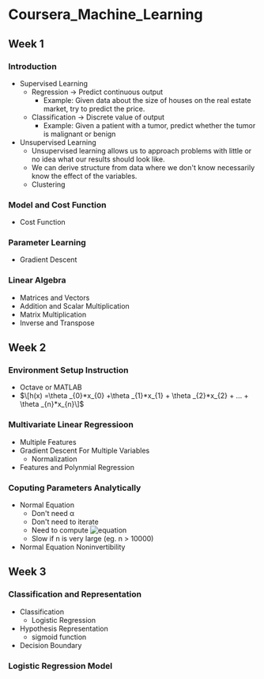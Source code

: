 # Coursera_Machine_Learning
## Week 1
### Introduction
- Supervised Learning
  - Regression -> Predict continuous output
    - Example: Given data about the size of houses on the real estate market, try to predict the price.
  - Classification -> Discrete value of output
    - Example: Given a patient with a tumor, predict whether the tumor is malignant or benign
- Unsupervised Learning
  - Unsupervised learning allows us to approach problems with little or no idea what our results should look like.
  - We can derive structure from data where we don't know necessarily know the effect of the variables. 
  - Clustering
### Model and Cost Function
  - Cost Function
### Parameter Learning
  - Gradient Descent
### Linear Algebra
  - Matrices and Vectors
  - Addition and Scalar Multiplication
  - Matrix Multiplication
  - Inverse and Transpose

## Week 2
### Environment Setup Instruction
  - Octave or MATLAB
  - $`\[h(x) =\theta _{0}*x_{0} +\theta _{1}*x_{1} + \theta _{2}*x_{2} + ... + \theta _{n}*x_{n}\]`$
### Multivariate Linear Regressioon
  - Multiple Features
  - Gradient Descent For Multiple Variables
    - Normalization
  - Features and Polynmial Regression
### Coputing Parameters Analytically
  - Normal Equation
    - Don't need α
    - Don't need to iterate
    - Need to compute ![equation](https://latex.codecogs.com/svg.image?(X^{T}*X)^{-1})
    - Slow if n is very large (eg. n > 10000)
  - Normal Equation Noninvertibility

## Week 3
### Classification and Representation
  - Classification
    - Logistic Regression
  - Hypothesis Representation
    - sigmoid function
  - Decision Boundary

### Logistic Regression Model
